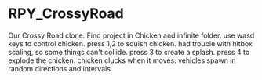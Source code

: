 # RPY_CrossyRoad
Our Crossy Road clone.
Find project in Chicken and infinite folder.
use wasd keys to control chicken.
press 1,2 to squish chicken. had trouble with hitbox scaling, so some things can't collide.
press 3 to create a splash.
press 4 to explode the chicken.
chicken clucks when it moves.
vehicles spawn in random directions and intervals.
